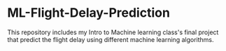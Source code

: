 # ML-Flight-Delay-Prediction
This repository includes my Intro to Machine learning class's final project that predict the flight delay using different machine learning algorithms.
